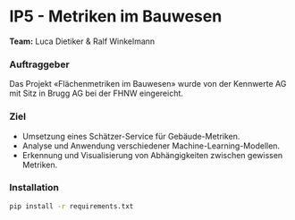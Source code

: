 # IP5 - Metriken im Bauwesen
**Team:** Luca Dietiker & Ralf Winkelmann

### Auftraggeber
Das Projekt «Flächenmetriken im Bauwesen» wurde von der Kennwerte AG mit Sitz in Brugg AG bei der FHNW eingereicht. 

### Ziel
- Umsetzung eines Schätzer-Service für Gebäude-Metriken.
- Analyse und Anwendung verschiedener Machine-Learning-Modellen.
- Erkennung und Visualisierung von Abhängigkeiten zwischen gewissen Metriken.


### Installation

```bash
pip install -r requirements.txt
```
